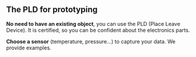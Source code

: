 ## The PLD for prototyping

**No need to have an existing object**, you can use the PLD (Place Leave Device). It is certified, so you can be confident about the electronics parts.

**Choose a sensor** (temperature, pressure...) to capture your data.
We provide examples.
